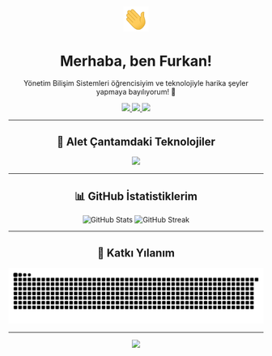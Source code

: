 <!-- YENİ: Çizgi film temalı karşılama GIF'i -->
<p align="center">
  <img src="https://raw.githubusercontent.com/ABSphreak/ABSphreak/master/gifs/Hi.gif" width="50px" />
</p>
<h1 align="center">Merhaba, ben Furkan!</h1>
<p align="center">
  Yönetim Bilişim Sistemleri öğrencisiyim ve teknolojiyle harika şeyler yapmaya bayılıyorum! 🚀
</p>

<!-- SOSYAL MEDYA İKONLARI -->
<p align="center">
  <a href="https://linkedin.com/in/furkan-ucan" target="_blank">
    <img src="https://img.shields.io/badge/LinkedIn-0A66C2?style=for-the-badge&logo=linkedin&logoColor=white" />
  </a>
  <a href="https://github.com/furkan-ucan" target="_blank">
    <img src="https://img.shields.io/badge/GitHub-181717?style=for-the-badge&logo=github&logoColor=white" />
  </a>
  <a href="mailto:furkan.ucann@yandex.com">
    <img src="https://img.shields.io/badge/Email-FF0000?style=for-the-badge&logo=yandex&logoColor=white" />
  </a>
</p>

---

<!-- YENİ: İKON TABANLI TEKNİK BECERİLER -->
<h2 align="center">🎒 Alet Çantamdaki Teknolojiler</h2>
<p align="center">
  <a href="https://skillicons.dev">
    <img src="https://skillicons.dev/icons?i=python,flutter,js,ts,react,nestjs,firebase,docker,git,postgres,mongodb" />
  </a>
</p>

---

<!-- YENİ: YUMUŞAK TEMALI İSTATİSTİKLER -->
<h2 align="center">📊 GitHub İstatistiklerim</h2>
<div align="center">
  <img src="https://github-readme-stats.vercel.app/api?username=furkan-ucan&show_icons=true&theme=catppuccin_latte&rank_icon=github&hide_border=true" alt="GitHub Stats"/>
  <img src="https://github-readme-streak-stats.herokuapp.com/?user=furkan-ucan&theme=catppuccin_latte&hide_border=true" alt="GitHub Streak"/>
</div>

---

<!-- YENİ: RENKLERİ UYUMLU YILAN ANİMASYONU -->
<h2 align="center">🐍 Katkı Yılanım</h2>
<p align="center">
  <!-- Yılanın renklerini Catppuccin temasına uyacak şekilde özelleştirdik -->
  <img src="https://raw.githubusercontent.com/furkan-ucan/furkan-ucan/main/dist/github-contribution-grid-snake-dark.svg?palette=github-dark" alt="GitHub Katkı Yılan Animasyonu" />
</p>

---

<!-- FOOTER OLARAK KULLANILAN BASİT BİR AYRAÇ -->
<p align="center">
  <img src="https://raw.githubusercontent.com/ABSphreak/ABSphreak/master/gifs/Anime.gif" width="200px" />
</p>
